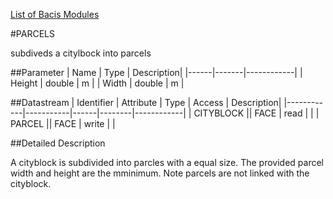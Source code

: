[List of Bacis Modules](List_of_Basic_Modules.md)

#PARCELS

subdiveds a citylbock into parcels

##Parameter
| Name |  Type | Description| 
|------|-------|------------|
| Height | double | m |
| Width | double | m |

##Datastream
| Identifier | Attribute | Type | Access | Description|
|------------|-----------|------|--------|------------|
| CITYBLOCK || FACE | read | |
| PARCEL || FACE | write | |


##Detailed Description

A cityblock is subdivided into parcles with a equal size. The provided parcel width and height are the mminimum. Note parcels are not linked with the cityblock.
